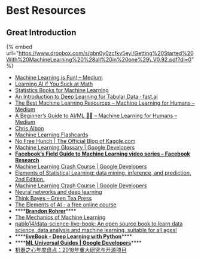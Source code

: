 # Best Resources

## Great Introduction

{% embed url="https://www.dropbox.com/s/gbn0y0zcfkv5eyi/Getting%20Started%20With%20MachineLearning%20%28all%20in%20one%29\_V0.92.pdf?dl=0" %}

* [Machine Learning is Fun! – Medium](https://medium.com/@ageitgey/machine-learning-is-fun-80ea3ec3c471)
* [Learning AI if You Suck at Math](https://hackernoon.com/learning-ai-if-you-suck-at-math-8bdfb4b79037)
* [Statistics Books for Machine Learning](https://machinelearningmastery.com/statistics-books-for-machine-learning/)
* [An Introduction to Deep Learning for Tabular Data · fast.ai](http://www.fast.ai/2018/04/29/categorical-embeddings/)
* [The Best Machine Learning Resources – Machine Learning for Humans – Medium](https://medium.com/machine-learning-for-humans/how-to-learn-machine-learning-24d53bb64aa1)
* [A Beginner’s Guide to AI/ML 🤖👶 – Machine Learning for Humans – Medium](https://medium.com/machine-learning-for-humans/why-machine-learning-matters-6164faf1df12)
* [Chris Albon](https://chrisalbon.com/)
* [Machine Learning Flashcards](https://store.chrisalbon.com/dashboard)
* [No Free Hunch \| The Official Blog of Kaggle.com](http://blog.kaggle.com/)
* [Machine Learning Glossary  \|  Google Developers](https://developers.google.com/machine-learning/glossary/)
* [**Facebook’s Field Guide to Machine Learning video series – Facebook Research**](https://research.fb.com/the-facebook-field-guide-to-machine-learning-video-series/)
* [Machine Learning Crash Course  \|  Google Developers](https://developers.google.com/machine-learning/crash-course/)
* [Elements of Statistical Learning: data mining, inference, and prediction. 2nd Edition.](https://web.stanford.edu/~hastie/ElemStatLearn/)
* [Machine Learning Crash Course  \|  Google Developers](https://developers.google.com/machine-learning/crash-course/)
* [Neural networks and deep learning](http://neuralnetworksanddeeplearning.com/index.html)
* [Think Bayes – Green Tea Press](http://greenteapress.com/wp/think-bayes/)
* [The Elements of AI - a free online course](https://www.elementsofai.com/)
* \*\*\*\*[**Brandon Rohrer**](https://brohrer.github.io/blog.html)\*\*\*\*
* [The Mechanics of Machine Learning](https://mlbook.explained.ai/)
* [pablo14/data-science-live-book: An open source book to learn data science, data analysis and machine learning, suitable for all ages!](https://github.com/pablo14/data-science-live-book)
* \*\*\*\*[**liveBook - Deep Learning with Python**](https://livebook.manning.com/#!/book/deep-learning-with-python/about-this-book/1)\*\*\*\*
* \*\*\*\*[**ML Universal Guides \| Google Developers**](https://developers.google.com/machine-learning/guides/)\*\*\*\*
* [机器之心年度盘点：2018年重大研究与开源项目](https://www.jiqizhixin.com/articles/2018-12-30)

